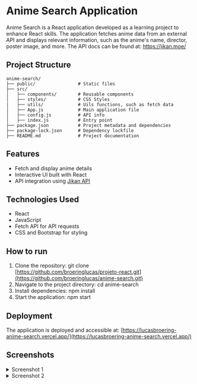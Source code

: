 # Anime Search Application

Anime Search is a React application developed as a learning project to enhance React skills. The application fetches anime data from an external API and displays relevant information, such as the anime's name, director, poster image, and more. The API docs can be found at: https://jikan.moe/

## Project Structure 

```
anime-search/
├── public/                # Static files             
├── src/
│   ├── components/        # Reusable components         
│   ├── styles/            # CSS Styles
|   ├── utils/             # Uils functions, such as fetch data
│   ├── App.js             # Main application file
│   ├── config.js          # API info
│   ├── index.js           # Entry point
├── package.json           # Project metadata and dependencies
├── package-lock.json      # Dependency lockfile
├── README.md              # Project documentation
```

## Features

- Fetch and display anime details
- Interactive UI built with React
- API integration using [Jikan API](https://jikan.moe/)

## Technologies Used

- React
- JavaScript
- Fetch API for API requests
- CSS and Bootstrap for styling

## How to run 

1. Clone the repository: git clone [https://github.com/broeringlucas/projeto-react.git](https://github.com/broeringlucas/anime-search.git)
2. Navigate to the project directory: cd anime-search
3. Install dependencies: npm install
4. Start the application:  npm start

## Deployment

The application is deployed and accessible at: [https://lucasbroering-anime-search.vercel.app/](https://lucasbroering-anime-search.vercel.app/)

## Screenshots 
<details>
<summary>Screenshot 1</summary>

![screenshot1](https://github.com/user-attachments/assets/7697f09a-6a87-4459-aa0c-6059f49d78c2)

</details>

<details>
<summary>Screenshot 2</summary>

![screenshot2](https://github.com/user-attachments/assets/79b89526-15a0-4e97-ba74-bbcb189c8309)

</details>



